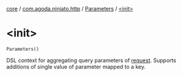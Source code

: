 [core](../../index.md) / [com.agoda.ninjato.http](../index.md) / [Parameters](index.md) / [&lt;init&gt;](./-init-.md)

# &lt;init&gt;

`Parameters()`

DSL context for aggregating query parameters of [request](../-request/index.md).
Supports additions of single value of parameter mapped to a key.

